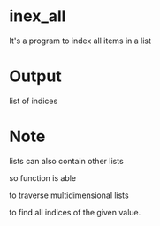 # inex_all
It's a program to index all items in a list

# Output
list of indices

# Note

lists can also contain other lists

so function is able

to traverse multidimensional lists

to find all indices of the given value.
